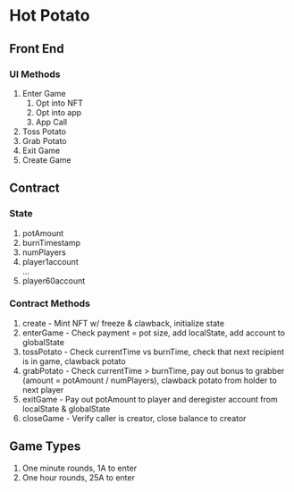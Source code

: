 # Hot Potato

## Front End

### UI Methods

1. Enter Game
   1. Opt into NFT
   2. Opt into app
   3. App Call
2. Toss Potato
3. Grab Potato
4. Exit Game
5. Create Game

## Contract

### State

1. potAmount
2. burnTimestamp
3. numPlayers
4. player1account  
   ...
5. player60account

### Contract Methods

1. create - Mint NFT w/ freeze & clawback, initialize state
2. enterGame - Check payment = pot size, add localState, add account to globalState
3. tossPotato - Check currentTime vs burnTime, check that next recipient is in game, clawback potato
4. grabPotato - Check currentTime > burnTime, pay out bonus to grabber (amount = potAmount / numPlayers), clawback potato from holder to next player
5. exitGame - Pay out potAmount to player and deregister account from localState & globalState
6. closeGame - Verify caller is creator, close balance to creator

## Game Types

1. One minute rounds, 1A to enter
2. One hour rounds, 25A to enter
